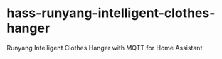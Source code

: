 # hass-runyang-intelligent-clothes-hanger
Runyang Intelligent Clothes Hanger with MQTT for Home Assistant
